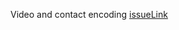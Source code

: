 Video and contact encoding [issueLink](https://github.com/zuri-training/Qr_gen-Team_54-Repo/issues/18)
